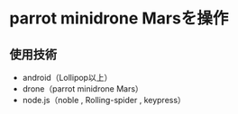 # parrot minidrone Marsを操作
## 使用技術
* android（Lollipop以上）
* drone（parrot minidrone Mars）
* node.js（noble , Rolling-spider , keypress）
